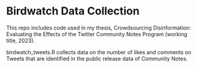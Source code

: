# Birdwatch Data Collection

This repo includes code used in my thesis, Crowdsourcing Disinformation: Evaluating the Effects of the Twitter Community Notes Program (working title, 2023). 

birdwatch_tweets.R collects data on the number of likes and comments on Tweets that are identified in the public release data of Community Notes. 
